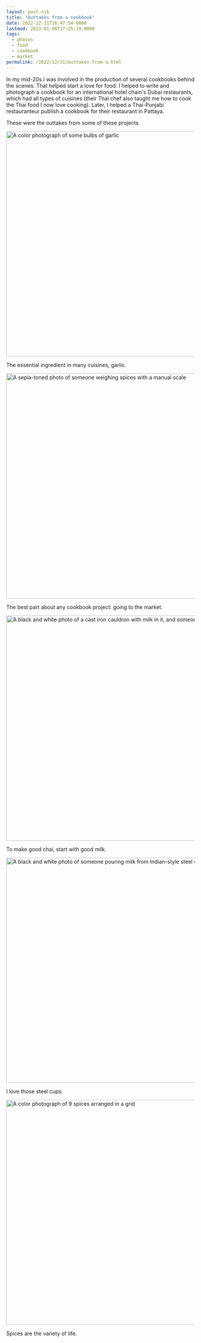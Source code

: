 ```yaml
---
layout: post.njk
title: "Outtakes from a cookbook"
date: 2022-12-31T16:47:54-0800
lastmod: 2023-01-06T17:25:19-0800
tags:
  - photos
  - food
  - cookbook
  - market
permalink: /2022/12/31/outtakes-from-a.html
---
```

In my mid-20s I was involved in the production of several cookbooks behind the scenes. That helped start a love for food. I helped to write and photograph a cookbook for an international hotel chain's Dubai restaurants, which had all types of cuisines (their Thai chef also taught me how to cook the Thai food I now love cooking). Later, I helped a Thai-Punjabi restauranteur publish a cookbook for their restaurant in Pattaya.

These were the outtakes from some of these projects.

<img src="/photos/uploads/5e8cd90bb7.jpg" width="600" height="600" alt="A color photograph of some bulbs of garlic" />

The essential ingredient in many cuisines, garlic.

<img src="/photos/uploads/b316f41fc9.jpg" width="600" height="600" alt="A sepia-toned photo of someone weighing spices with a manual scale" />

The best part about any cookbook project: going to the market.

<img src="/photos/uploads/0b16b5776f.jpg" width="600" height="600" alt="A black and white photo of a cast iron cauldron with milk in it, and someone stirring" />

To make good chai, start with good milk.

<img src="/photos/uploads/d90b440d7b.jpg" width="600" height="600" alt="A black and white photo of someone pouring milk from Indian-style steel cups" />

I love those steel cups.

<img src="/photos/uploads/78655e8c90.jpg" width="600" height="600" alt="A color photograph of 9 spices arranged in a grid" />

Spices are the variety of life.
